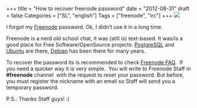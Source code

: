 +++
title = "How to recover freenode password"
date = "2012-08-31"
draft = false
Categories = ["SL", "english"]
Tags = ["freenode", "irc"]
+++
![](http://www.iconhot.com/icon/png/messaging-icons-quotplutoquot/256/irc.png)

I forgot my [Freenode](http://freenode.net) password. Ok, I didn’t use
it in a long time.

Freenode is a nerd old school chat, it was (still is) text-based.
It was/is a good place for Free Software/OpenSource projects:
[PostgreSQL](http://www.postgresql.org) and
[Ubuntu](http://www.ubuntu.com) are there,
[Debian](http://www.debian.org) has been there for many years.

To recover the password its is recommended to check [Freenode
FAQ](http://freenode.net/faq.shtml).  If you need a quicker way it is
very simple.  You will write to Freenode Staff in **\#freenode** channel
 with the request to reset your password. But before, you must register
the nickname with an email so Staff will send you a temporary password.

P.S.: Thanks Staff guys! :)
